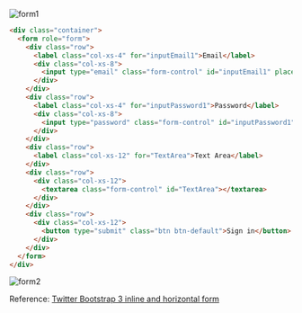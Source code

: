 ![form1](http://i.stack.imgur.com/gtfFM.jpg)

```html
<div class="container">
  <form role="form">
    <div class="row">
      <label class="col-xs-4" for="inputEmail1">Email</label>
      <div class="col-xs-8">
        <input type="email" class="form-control" id="inputEmail1" placeholder="Email">
      </div>
    </div>
    <div class="row">
      <label class="col-xs-4" for="inputPassword1">Password</label>
      <div class="col-xs-8">
        <input type="password" class="form-control" id="inputPassword1" placeholder="Password">
      </div>
    </div>
    <div class="row">
      <label class="col-xs-12" for="TextArea">Text Area</label>
    </div>
    <div class="row">
      <div class="col-xs-12">
        <textarea class="form-control" id="TextArea"></textarea>
      </div>
    </div>
    <div class="row">
      <div class="col-xs-12">
        <button type="submit" class="btn btn-default">Sign in</button>
      </div>
    </div>
  </form>
</div>
```

![form2](http://i.stack.imgur.com/Yy9Bl.png)

Reference: [Twitter Bootstrap 3 inline and horizontal form](http://stackoverflow.com/questions/18879744/twitter-bootstrap-3-inline-and-horizontal-form)